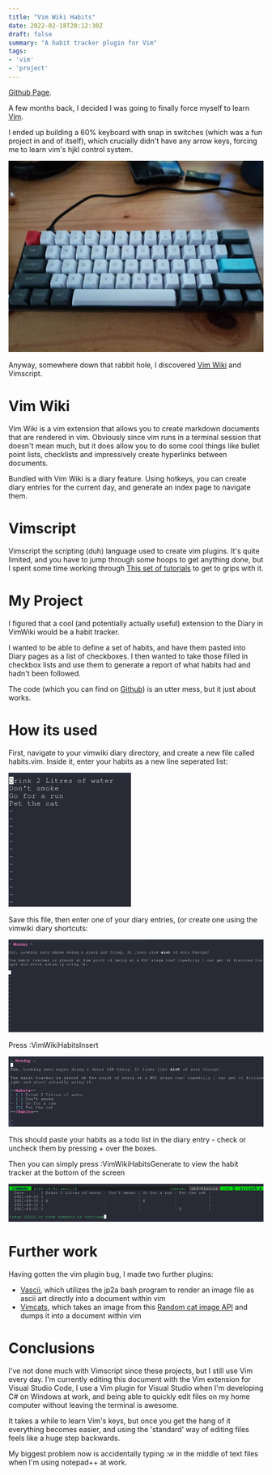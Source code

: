 ```yaml
---
title: "Vim Wiki Habits"
date: 2022-02-18T20:12:30Z
draft: false 
summary: "A habit tracker plugin for Vim"
tags: 
- 'vim'
- 'project'
---
```


[Github Page](https://github.com/Rasengangstarr/vimwikihabits).

A few months back, I decided I was going to finally force myself to learn [Vim](https://www.vim.org/). 

I ended up building a 60% keyboard with snap in switches (which was a fun project in and of itself), which crucially didn't have any arrow keys, forcing me to learn vim's hjkl control system.

![My Keyboard](/images/mykeyboard.jpg)

Anyway, somewhere down that rabbit hole, I discovered [Vim Wiki](https://github.com/vimwiki/vimwiki) and Vimscript.

# Vim Wiki

Vim Wiki is a vim extension that allows you to create markdown documents that are rendered in vim. Obviously since vim runs in a terminal session that doesn't mean much, but it does allow you to do some cool things like bullet point lists, checklists and impressively create hyperlinks between documents.

Bundled with Vim Wiki is a diary feature. Using hotkeys, you can create diary entries for the current day, and generate an index page to navigate them.

# Vimscript

Vimscript the scripting (duh) language used to create vim plugins. It's quite limited, and you have to jump through some hoops to get anything done, but I spent some time working through [This set of tutorials](https://learnvimscriptthehardway.stevelosh.com/) to get to grips with it.

# My Project

I figured that a cool (and potentially actually useful) extension to the Diary in VimWiki would be a habit tracker.

I wanted to be able to define a set of habits, and have them pasted into Diary pages as a list of checkboxes. I then wanted to take those filled in checkbox lists and use them to generate a report of what habits had and hadn't been followed.

The code (which you can find on [Github](https://github.com/Rasengangstarr/vimwikihabits)) is an utter mess, but it just about works.

# How its used

First, navigate to your vimwiki diary directory, and create a new file called habits.vim. Inside it, enter your habits as a new line seperated list:

![screenshot-1635963144](/images/vimwikihabits1.png)

Save this file, then enter one of your diary entries, (or create one using the vimwiki diary shortcuts:

![screenshot-1635963379](/images/vimwikihabits2.png)

Press <esc> :VimWikiHabitsInsert

![screenshot-1635963519](/images/vimwikihabits3.png)

  
This should paste your habits as a todo list in the diary entry - check or uncheck them by pressing <ctrl>+<space> over the boxes.
  
Then you can simply press <esc> :VimWikiHabitsGenerate to view the habit tracker at the bottom of the screen
  
  ![screenshot-1635963495](/images/vimwikihabits4.png)

# Further work

Having gotten the vim plugin bug, I made two further plugins:

* [Vascii](https://github.com/Rasengangstarr/vascii), which utilizes the jp2a bash program to render an image file as ascii art directly into a document within vim
* [Vimcats](https://github.com/Rasengangstarr/Vimcats), which takes an image from this [Random cat image API](https://cataas.com/cat) and dumps it into a document within vim

# Conclusions

I've not done much with Vimscript since these projects, but I still use Vim every day. I'm currently editing this document with the Vim extension for Visual Studio Code, I use a Vim plugin for Visual Studio when I'm developing C# on Windows at work, and being able to quickly edit files on my home computer without leaving the terminal is awesome.

It takes a while to learn Vim's keys, but once you get the hang of it everything becomes easier, and using the 'standard' way of editing files feels like a huge step backwards.

My biggest problem now is accidentally typing :w in the middle of text files when I'm using notepad++ at work.

